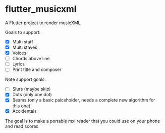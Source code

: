 # flutter_musicxml

A Flutter project to render musicXML.

Goals to support:
- [x] Multi staff
- [x] Multi staves
- [x] Voices
- [ ] Chords above line
- [ ] Lyrics
- [ ] Print title and composer

Note support goals: 
- [ ] Slurs (maybe skip)
- [x] Dots (only one dot)
- [x] Beams (only a basic palceholder, needs a complete new algorithm for this one)
- [x] Accidentals

The goal is to make a portable mxl reader that you could use on your phone and read scores.